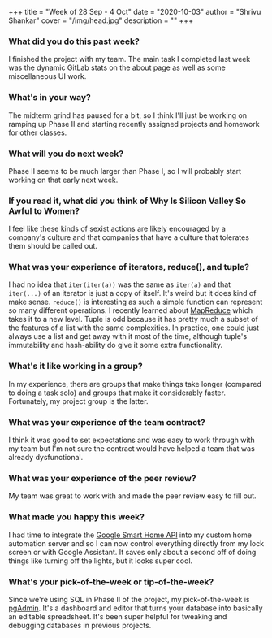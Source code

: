 +++
title = "Week of 28 Sep - 4 Oct"
date = "2020-10-03"
author = "Shrivu Shankar"
cover = "/img/head.jpg"
description = ""
+++

### What did you do this past week?

I finished the project with my team. The main task I completed last week was the dynamic GitLab stats on the about page as well as some miscellaneous UI work.

### What's in your way?

The midterm grind has paused for a bit, so I think I'll just be working on ramping up Phase II and starting recently assigned projects and homework for other classes.

### What will you do next week?

Phase II seems to be much larger than Phase I, so I will probably start working on that early next week.

### If you read it, what did you think of Why Is Silicon Valley So Awful to Women?

I feel like these kinds of sexist actions are likely encouraged by a company's culture and that companies that have a culture that tolerates them should be called out.

### What was your experience of iterators, reduce(), and tuple?

I had no idea that `iter(iter(a))` was the same as `iter(a)` and that `iter(...)` of an iterator is just a copy of itself. It's weird but it does kind of make sense. `reduce()` is interesting as such a simple function can represent so many different operations. I recently learned about [MapReduce](https://en.wikipedia.org/wiki/MapReduce) which takes it to a new level. Tuple is odd because it has pretty much a subset of the features of a list with the same complexities. In practice, one could just always use a list and get away with it most of the time, although tuple's immutability and hash-ability do give it some extra functionality.

### What's it like working in a group?

In my experience, there are groups that make things take longer (compared to doing a task solo) and groups that make it considerably faster. Fortunately, my project group is the latter.

### What was your experience of the team contract?

I think it was good to set expectations and was easy to work through with my team but I'm not sure the contract would have helped a team that was already dysfunctional.

### What was your experience of the peer review?

My team was great to work with and made the peer review easy to fill out.

### What made you happy this week?

I had time to integrate the [Google Smart Home API](https://developers.google.com/assistant/smarthome) into my custom home automation server and so I can now control everything directly from my lock screen or with Google Assistant. It saves only about a second off of doing things like turning off the lights, but it looks super cool.

### What's your pick-of-the-week or tip-of-the-week?

Since we're using SQL in Phase II of the project, my pick-of-the-week is [pgAdmin](https://www.pgadmin.org/). It's a dashboard and editor that turns your database into basically an editable spreadsheet. It's been super helpful for tweaking and debugging databases in previous projects.